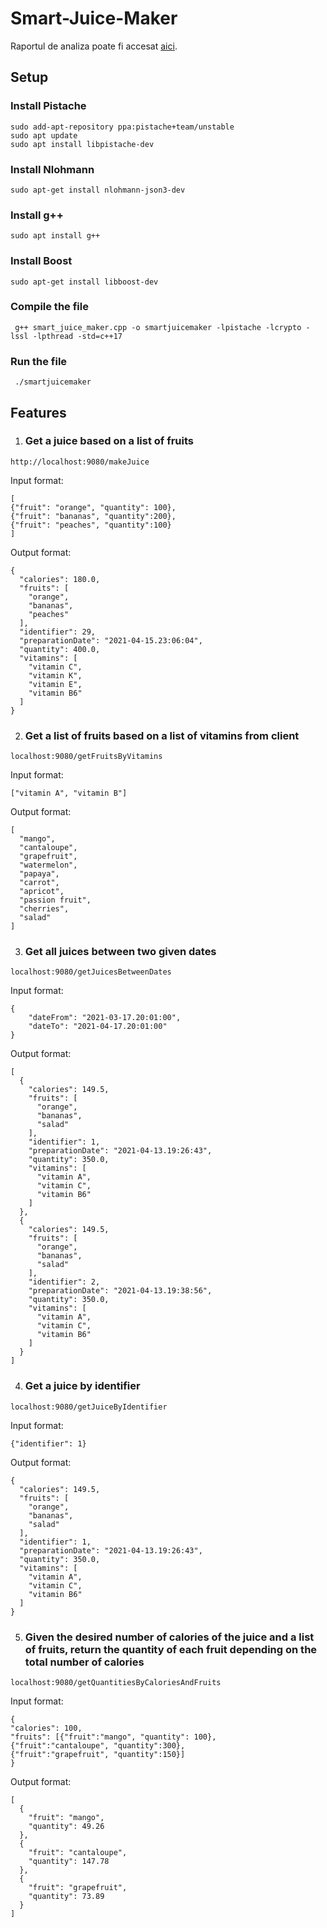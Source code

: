 # Smart-Juice-Maker

Raportul de analiza poate fi accesat [aici](https://drive.google.com/file/d/1E63-G4GlCUnH10iFmfEvAfgfBoLkKwqw/view?usp=sharing).

## Setup

### Install Pistache
```
sudo add-apt-repository ppa:pistache+team/unstable
sudo apt update
sudo apt install libpistache-dev
```

### Install Nlohmann
```
sudo apt-get install nlohmann-json3-dev
```

### Install g++
```
sudo apt install g++
```

### Install Boost
```
sudo apt-get install libboost-dev
```

### Compile the file
```
 g++ smart_juice_maker.cpp -o smartjuicemaker -lpistache -lcrypto -lssl -lpthread -std=c++17
```

### Run the file
```
 ./smartjuicemaker
 ```

## Features

1. ### Get a juice based on a list of fruits
```
http://localhost:9080/makeJuice
```
Input format:
```
[
{"fruit": "orange", "quantity": 100},
{"fruit": "bananas", "quantity":200},
{"fruit": "peaches", "quantity":100}
]
```
Output format:
```
{
  "calories": 180.0,
  "fruits": [
    "orange",
    "bananas",
    "peaches"
  ],
  "identifier": 29,
  "preparationDate": "2021-04-15.23:06:04",
  "quantity": 400.0,
  "vitamins": [
    "vitamin C",
    "vitamin K",
    "vitamin E",
    "vitamin B6"
  ]
}
```

2. ### Get a list of fruits based on a list of vitamins from client
```
localhost:9080/getFruitsByVitamins
```
Input format:
```
["vitamin A", "vitamin B"]
```
Output format:
```
[
  "mango",
  "cantaloupe",
  "grapefruit",
  "watermelon",
  "papaya",
  "carrot",
  "apricot",
  "passion fruit",
  "cherries",
  "salad"
]
```
3. ### Get all juices between two given dates
```
localhost:9080/getJuicesBetweenDates
```
Input format:
```
{
    "dateFrom": "2021-03-17.20:01:00",
    "dateTo": "2021-04-17.20:01:00"
}
```
Output format:
```
[
  {
    "calories": 149.5,
    "fruits": [
      "orange",
      "bananas",
      "salad"
    ],
    "identifier": 1,
    "preparationDate": "2021-04-13.19:26:43",
    "quantity": 350.0,
    "vitamins": [
      "vitamin A",
      "vitamin C",
      "vitamin B6"
    ]
  },
  {
    "calories": 149.5,
    "fruits": [
      "orange",
      "bananas",
      "salad"
    ],
    "identifier": 2,
    "preparationDate": "2021-04-13.19:38:56",
    "quantity": 350.0,
    "vitamins": [
      "vitamin A",
      "vitamin C",
      "vitamin B6"
    ]
  }
]
```

4. ### Get a juice by identifier
```
localhost:9080/getJuiceByIdentifier
```
Input format:
```
{"identifier": 1}
```
Output format:
```
{
  "calories": 149.5,
  "fruits": [
    "orange",
    "bananas",
    "salad"
  ],
  "identifier": 1,
  "preparationDate": "2021-04-13.19:26:43",
  "quantity": 350.0,
  "vitamins": [
    "vitamin A",
    "vitamin C",
    "vitamin B6"
  ]
}
```
5. ### Given the desired number of calories of the juice and a list of fruits, return the quantity of each fruit depending on the total number of calories
```
localhost:9080/getQuantitiesByCaloriesAndFruits
```
Input format:
```
{
"calories": 100,
"fruits": [{"fruit":"mango", "quantity": 100},
{"fruit":"cantaloupe", "quantity":300},
{"fruit":"grapefruit", "quantity":150}]
}
```
Output format:
```
[
  {
    "fruit": "mango",
    "quantity": 49.26
  },
  {
    "fruit": "cantaloupe",
    "quantity": 147.78
  },
  {
    "fruit": "grapefruit",
    "quantity": 73.89
  }
]
```


